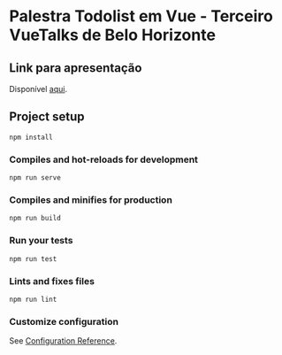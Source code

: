 # Palestra Todolist em Vue - Terceiro VueTalks de Belo Horizonte

## Link para apresentação
Disponível [aqui](https://slides.com/alexandrevelloso/deck/fullscreen).

## Project setup
```
npm install
```

### Compiles and hot-reloads for development
```
npm run serve
```

### Compiles and minifies for production
```
npm run build
```

### Run your tests
```
npm run test
```

### Lints and fixes files
```
npm run lint
```

### Customize configuration
See [Configuration Reference](https://cli.vuejs.org/config/).
